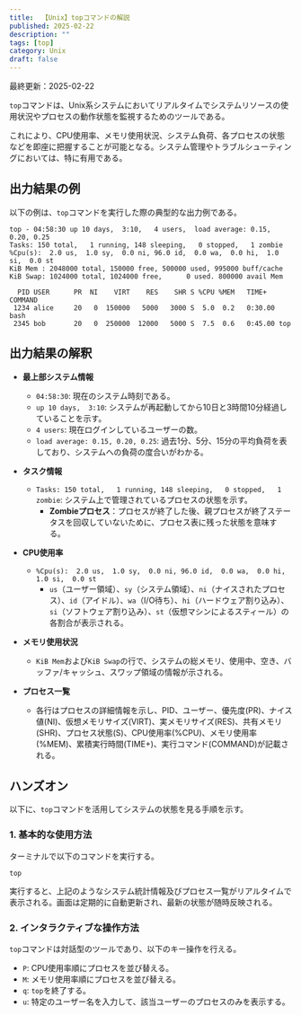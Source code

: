 ```yaml
---
title:  【Unix】topコマンドの解説
published: 2025-02-22
description: ""
tags: [top]
category: Unix
draft: false
---
```

最終更新：2025-02-22

`top`コマンドは、Unix系システムにおいてリアルタイムでシステムリソースの使用状況やプロセスの動作状態を監視するためのツールである。

これにより、CPU使用率、メモリ使用状況、システム負荷、各プロセスの状態などを即座に把握することが可能となる。システム管理やトラブルシューティングにおいては、特に有用である。


## 出力結果の例

以下の例は、`top`コマンドを実行した際の典型的な出力例である。

```
top - 04:58:30 up 10 days,  3:10,   4 users,  load average: 0.15, 0.20, 0.25
Tasks: 150 total,   1 running, 148 sleeping,   0 stopped,   1 zombie
%Cpu(s):  2.0 us,  1.0 sy,  0.0 ni, 96.0 id,  0.0 wa,  0.0 hi,  1.0 si,  0.0 st
KiB Mem : 2048000 total, 150000 free, 500000 used, 995000 buff/cache
KiB Swap: 1024000 total, 1024000 free,      0 used. 800000 avail Mem

  PID USER      PR  NI    VIRT    RES    SHR S %CPU %MEM   TIME+  COMMAND
 1234 alice     20   0  150000   5000   3000 S  5.0  0.2   0:30.00 bash
 2345 bob       20   0  250000  12000   5000 S  7.5  0.6   0:45.00 top
```


## 出力結果の解釈

- **最上部システム情報**
  - `04:58:30`: 現在のシステム時刻である。
  - `up 10 days,  3:10`: システムが再起動してから10日と3時間10分経過していることを示す。
  - `4 users`: 現在ログインしているユーザーの数。
  - `load average: 0.15, 0.20, 0.25`: 過去1分、5分、15分の平均負荷を表しており、システムへの負荷の度合いがわかる。

- **タスク情報**
  - `Tasks: 150 total,   1 running, 148 sleeping,   0 stopped,   1 zombie`: システム上で管理されているプロセスの状態を示す。  
    - **Zombieプロセス**：プロセスが終了した後、親プロセスが終了ステータスを回収していないために、プロセス表に残った状態を意味する。

- **CPU使用率**
  - `%Cpu(s):  2.0 us,  1.0 sy,  0.0 ni, 96.0 id,  0.0 wa,  0.0 hi,  1.0 si,  0.0 st`  
    - `us`（ユーザー領域）、`sy`（システム領域）、`ni`（ナイスされたプロセス）、`id`（アイドル）、`wa`（I/O待ち）、`hi`（ハードウェア割り込み）、`si`（ソフトウェア割り込み）、`st`（仮想マシンによるスティール）の各割合が表示される。

- **メモリ使用状況**
  - `KiB Mem`および`KiB Swap`の行で、システムの総メモリ、使用中、空き、バッファ/キャッシュ、スワップ領域の情報が示される。

- **プロセス一覧**
  - 各行はプロセスの詳細情報を示し、PID、ユーザー、優先度(PR)、ナイス値(NI)、仮想メモリサイズ(VIRT)、実メモリサイズ(RES)、共有メモリ(SHR)、プロセス状態(S)、CPU使用率(%CPU)、メモリ使用率(%MEM)、累積実行時間(TIME+)、実行コマンド(COMMAND)が記載される。


## ハンズオン

以下に、`top`コマンドを活用してシステムの状態を見る手順を示す。

### 1. 基本的な使用方法

ターミナルで以下のコマンドを実行する。

```
top
```

実行すると、上記のようなシステム統計情報及びプロセス一覧がリアルタイムで表示される。画面は定期的に自動更新され、最新の状態が随時反映される。

### 2. インタラクティブな操作方法

`top`コマンドは対話型のツールであり、以下のキー操作を行える。

- `P`: CPU使用率順にプロセスを並び替える。
- `M`: メモリ使用率順にプロセスを並び替える。
- `q`: `top`を終了する。
- `u`: 特定のユーザー名を入力して、該当ユーザーのプロセスのみを表示する。


